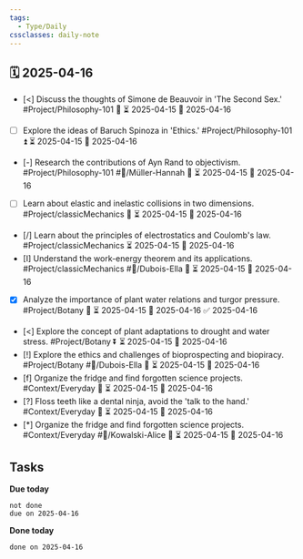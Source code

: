 ```yaml
---
tags:
  - Type/Daily
cssclasses: daily-note
---
```


## 🗓️ 2025-04-16

- [<] Discuss the thoughts of Simone de Beauvoir in 'The Second Sex.' #Project/Philosophy-101 🔽 ⏳ 2025-04-15 📅 2025-04-16
- [ ] Explore the ideas of Baruch Spinoza in 'Ethics.' #Project/Philosophy-101 ⏫ ⏳ 2025-04-15 📅 2025-04-16
- [-] Research the contributions of Ayn Rand to objectivism. #Project/Philosophy-101 #👤/Müller-Hannah 🔼 ⏳ 2025-04-15 📅 2025-04-16
- [ ] Learn about elastic and inelastic collisions in two dimensions. #Project/classicMechanics 🔺 ⏳ 2025-04-15 📅 2025-04-16
- [/] Learn about the principles of electrostatics and Coulomb's law. #Project/classicMechanics ⏳ 2025-04-15 📅 2025-04-16
- [I] Understand the work-energy theorem and its applications. #Project/classicMechanics #👤/Dubois-Ella 🔺 ⏳ 2025-04-15 📅 2025-04-16
- [x] Analyze the importance of plant water relations and turgor pressure. #Project/Botany 🔺 ⏳ 2025-04-15 📅 2025-04-16 ✅ 2025-04-16
- [<] Explore the concept of plant adaptations to drought and water stress. #Project/Botany ⏬ ⏳ 2025-04-15 📅 2025-04-16
- [!] Explore the ethics and challenges of bioprospecting and biopiracy. #Project/Botany #👤/Dubois-Ella 🔺 ⏳ 2025-04-15 📅 2025-04-16
- [f] Organize the fridge and find forgotten science projects. #Context/Everyday 🔺 ⏳ 2025-04-15 📅 2025-04-16
- [?] Floss teeth like a dental ninja, avoid the 'talk to the hand.' #Context/Everyday 🔽 ⏳ 2025-04-15 📅 2025-04-16
- [*] Organize the fridge and find forgotten science projects. #Context/Everyday #👤/Kowalski-Alice 🔼 ⏳ 2025-04-15 📅 2025-04-16

## Tasks

**Due today**

```tasks
not done
due on 2025-04-16
```

**Done today**

```tasks
done on 2025-04-16
```
            